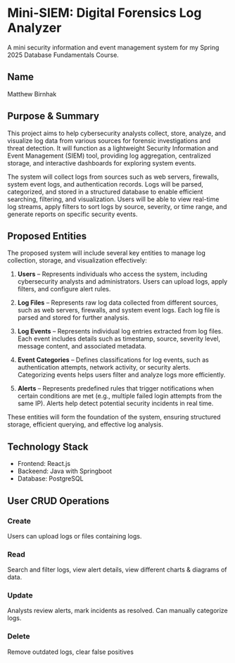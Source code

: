 # Mini-SIEM: Digital Forensics Log Analyzer
A mini security information and event management system for my Spring 2025 Database Fundamentals Course.

## Name
Matthew Birnhak

## Purpose & Summary
This project aims to help cybersecurity analysts collect, store, analyze, and visualize log data from various sources for forensic investigations and threat detection. It will function as a lightweight Security Information and Event Management (SIEM) tool, providing log aggregation, centralized storage, and interactive dashboards for exploring system events.

The system will collect logs from sources such as web servers, firewalls, system event logs, and authentication records. Logs will be parsed, categorized, and stored in a structured database to enable efficient searching, filtering, and visualization. Users will be able to view real-time log streams, apply filters to sort logs by source, severity, or time range, and generate reports on specific security events.

## Proposed Entities  

The proposed system will include several key entities to manage log collection, storage, and visualization effectively:  

1. **Users** – Represents individuals who access the system, including cybersecurity analysts and administrators. Users can upload logs, apply filters, and configure alert rules.  

2. **Log Files** – Represents raw log data collected from different sources, such as web servers, firewalls, and system event logs. Each log file is parsed and stored for further analysis.  

3. **Log Events** – Represents individual log entries extracted from log files. Each event includes details such as timestamp, source, severity level, message content, and associated metadata.  

4. **Event Categories** – Defines classifications for log events, such as authentication attempts, network activity, or security alerts. Categorizing events helps users filter and analyze logs more efficiently.  

5. **Alerts** – Represents predefined rules that trigger notifications when certain conditions are met (e.g., multiple failed login attempts from the same IP). Alerts help detect potential security incidents in real time.  

These entities will form the foundation of the system, ensuring structured storage, efficient querying, and effective log analysis.


## Technology Stack
- Frontend: React.js
- Backeend: Java with Springboot
- Database: PostgreSQL

## User CRUD Operations
### Create
Users can upload logs or files containing logs.
### Read
Search and filter logs, view alert details, view different charts & diagrams of data.
### Update
Analysts review alerts, mark incidents as resolved. Can manually categorize logs.
### Delete
Remove outdated logs, clear false positives
